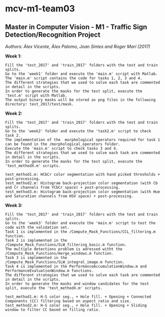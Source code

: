 # mcv-m1-team03

## **Master in Computer Vision - M1 - Traffic Sign Detection/Recognition Project**

*Authors: Àlex Vicente, Àlex Palomo, Joan Sintes and Roger Marí (2017)*

**Week 1:**

    Fill the 'test_2017' and 'train_2017' folders with the test and train splits. 
    Go to the 'week1' folder and execute the 'main.m' script with Matlab. 
    The 'main.m' script contains the code for tasks 1, 2, 3 and 4.
    The different strategies that we used to solve each task are commented in detail in the scripts. 
    In order to generate the masks for the test split, execute the 'test.m' script with Matlab. 
    The output binary masks will be stored as png files in the following directory: test_2017/test/mask.

**Week 2:**

    Fill the 'test_2017' and 'train_2017' folders with the test and train splits. 
    Go to the 'week2' folder and execute the 'task2.m' script to check task 2. 
    The implementation of the  morphological operators required for task 1 can be found in the /morphological_operators folder.
    Execute the 'main.m' script to check tasks 3 and 4.
    The different strategies that we used to solve each task are commented in detail in the scripts. 
    In order to generate the masks for the test split, execute the 'test_methodX.m' scripts.
    
    test_method1.m: HCbCr color segmentation with hand picked thresholds + post-processing.
    test_method2.m: Histogram back-projection color segmentation (with Cb and Cr channels from YCbCr space) + post-processing.
    test_method3.m: Histogram back-projection color segmentation (with Hue and Saturation channels from HSV space) + post-processing.

**Week 3:**

    Fill the 'test_2017' and 'train_2017' folders with the test and train splits. 
    Go to the 'week3' folder and execute the 'main.m' script to test the code with the validation set. 
    Task 1 is implemented in the /Compute_Mask_Functions/CCL_filtering.m function.
    Task 2 is implemented in the /Compute_Mask_Functions/SLW_filtering_basic.m function.
    The multiple detections problem is adressed witht the /Compute_Mask_Functions/merge_windows.m function.
    Task 3 is implemented in the /Compute_Mask_Functions/SLW_integral_image.m function.
    Task 4 is implemented in the PerformanceAccumulationWindow.m and PerformanceEvaluationWindow.m functions.
    The different strategies that we used to solve each task are commented in detail in the scripts. 
    In order to generate the masks and window candidates for the test split, execute the 'test_methodX.m' scripts.
    
    test_method1.m: H-S color seg., + Hole fill. + Opening + Connected Components (CC) filtering based on aspect ratio and size.
    test_method2.m: H-S color seg., + Hole fill. + Opening + Sliding window to filter CC based on filling ratio.
